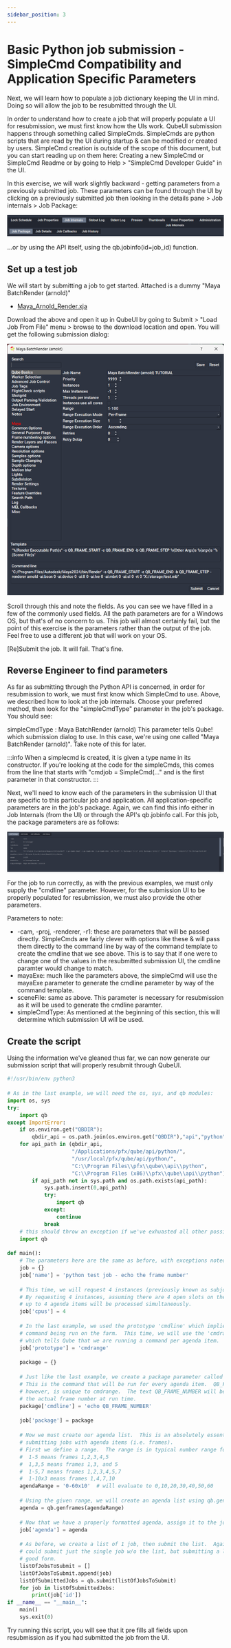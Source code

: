 ```yaml
---
sidebar_position: 3
---
```


# Basic Python job submission - SimpleCmd Compatibility and Application Specific Parameters

Next, we will learn how to populate a job dictionary keeping the UI in mind.  Doing so will allow the job to be resubmitted through the UI.

In order to understand how to create a job that will properly populate a UI for resubmission, we must first know how the UIs work.  QubeUI submission happens through something called SimpleCmds. SimpleCmds are python scripts that are read by the UI during startup & can be modified or created by users.  SimpleCmd creation is outside of the scope of this document, but you can start reading up on them here: Creating a new SimpleCmd or SimpleCmd Readme or by going to Help > "SimpleCmd Developer Guide" in the UI.

In this exercise, we will work slightly backward - getting parameters from a previously submitted job.  These parameters can be found through the UI by clicking on a previously submitted job then looking in the details pane \> Job internals \> Job Package:

![image](img/8693bf9b59db8fe65850a761d555ca76.png)

...or by using the API itself, using the qb.jobinfo(id=job_id) function.

## Set up a test job

We will start by submitting a job to get started. Attached is a dummy "Maya BatchRender (arnold)" 

* [Maya_Arnold_Render.xja](\/python/Maya_Arnold_Render.xja)

Download the above and open it up in QubeUI by going to Submit > "Load Job From File" menu > browse to the download location and open.  You will get the following submission dialog:

![image](img/00880712864dd8d68916d3824d7eb42a.png)

Scroll through this and note the fields.  As you can see we have filled in a few of the commonly used fields. All the path parameters are for a Windows OS, but that's of no concern to us.  This job will almost certainly fail, but the point of this exercise is the parameters rather than the output of the job.  Feel free to use a different job that will work on your OS.

[Re]Submit the job.  It will fail.  That's fine. 

## Reverse Engineer to find parameters

As far as submitting through the Python API is concerned, in order for resubmission to work, we must first know which SimpleCmd to use. Above, we described how to look at the job internals. Choose your preferred method, then look for the "simpleCmdType" parameter in the job's package.  You should see:

simpleCmdType  : Maya BatchRender (arnold)
This parameter tells Qube! which submission dialog to use.  In this case, we're using one called "Maya BatchRender (arnold)".  Take note of this for later.

:::info
When a simplecmd is created, it is given a type name in its constructor.  If you're looking at the code for the simpleCmds, this comes from the line that starts with "cmdjob = SimpleCmd(..." and is the first parameter in that constructor.
:::

Next, we'll need to know each of the parameters in the submission UI that are specific to this particular job and application.  All application-specific parameters are in the job's package.  Again, we can find this info either in Job Internals (from the UI) or through the API's qb.jobinfo call.  For this job, the package parameters are as follows:

![image](img/5600cf3d73ead89695a8e6ec776f2064.png)

For the job to run correctly, as with the previous examples, we must only supply the "cmdline" parameter. However, for the submission UI to be properly populated for resubmission, we must also provide the other parameters.

Parameters to note:

* -cam, -proj, -renderer, -r1: these are parameters that will be passed directly.  SimpleCmds are fairly clever with options like these & will pass them directly to the command line by way of the command template to create the cmdline that we see above.  This is to say that if one were to change one of the values in the resubmitted submission UI, the cmdline paramter would change to match.
* mayaExe: much like the parameters above, the simpleCmd will use the mayaExe parameter to generate the cmdline parameter by way of the command template.
* sceneFile: same as above.  This parameter is necessary for resubmission as it will be used to generate the cmdline paramter.
* simpleCmdType: As mentioned at the beginning of this section, this will determine which submission UI will be used.

## Create the script

Using the information we've gleaned thus far, we can now generate our submission script that will properly resubmit through QubeUI. 

```py
#!/usr/bin/env python3
 
# As in the last example, we will need the os, sys, and qb modules:
import os, sys
try:
    import qb
except ImportError:
    if os.environ.get("QBDIR"):
        qbdir_api = os.path.join(os.environ.get("QBDIR"),"api","python")
    for api_path in (qbdir_api,
                     "/Applications/pfx/qube/api/python/",
                     "/usr/local/pfx/qube/api/python/",
                     "C:\\Program Files\\pfx\\qube\\api\\python",
                     "C:\\Program Files (x86)\\pfx\\qube\\api\\python"):
        if api_path not in sys.path and os.path.exists(api_path):
            sys.path.insert(0,api_path)
            try:
                import qb
            except:
                continue
            break
    # this should throw an exception if we've exhuasted all other possibilities
    import qb
 
def main():
    # The parameters here are the same as before, with exceptions noted
    job = {}
    job['name'] = 'python test job - echo the frame number'
  
    # This time, we will request 4 instances (previously known as subjobs).
    # By requesting 4 instances, assuming there are 4 open slots on the farm,
    # up to 4 agenda items will be processed simultaneously. 
    job['cpus'] = 4
  
    # In the last example, we used the prototype 'cmdline' which implied a single
    # command being run on the farm.  This time, we will use the 'cmdrange' prototype
    # which tells Qube that we are running a command per agenda item.
    job['prototype'] = 'cmdrange'
     
    package = {}
  
    # Just like the last example, we create a package parameter called 'cmdline'.
    # This is the command that will be run for every agenda item.  QB_FRAME_NUMBER,
    # however, is unique to cmdrange.  The text QB_FRAME_NUMBER will be replaced with
    # the actual frame number at run time.
    package['cmdline'] = 'echo QB_FRAME_NUMBER'
  
    job['package'] = package
 
    # Now we must create our agenda list.  This is an absolutely essential part of
    # submitting jobs with agenda items (i.e. frames).
    # First we define a range.  The range is in typical number range format where:
    #  1-5 means frames 1,2,3,4,5
    #  1,3,5 means frames 1,3, and 5
    #  1-5,7 means frames 1,2,3,4,5,7
    #  1-10x3 means frames 1,4,7,10
    agendaRange = '0-60x10'  # will evaluate to 0,10,20,30,40,50,60
  
    # Using the given range, we will create an agenda list using qb.genframes
    agenda = qb.genframes(agendaRange)
  
    # Now that we have a properly formatted agenda, assign it to the job
    job['agenda'] = agenda
     
    # As before, we create a list of 1 job, then submit the list.  Again, we
    # could submit just the single job w/o the list, but submitting a list is
    # good form.
    listOfJobsToSubmit = []
    listOfJobsToSubmit.append(job)
    listOfSubmittedJobs = qb.submit(listOfJobsToSubmit)
    for job in listOfSubmittedJobs:
        print(job['id'])
if __name__ == "__main__":
    main()
    sys.exit(0)
```

Try running this script, you will see that it pre fills all fields upon resubmission as if you had submitted the job from the UI.
